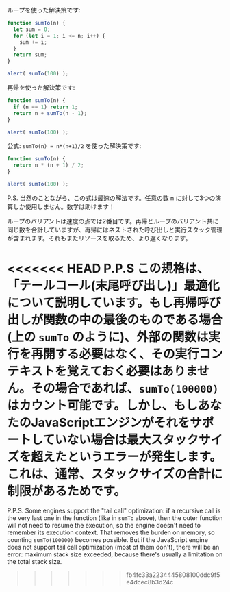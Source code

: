 ループを使った解決策です:

```js run
function sumTo(n) {
  let sum = 0;
  for (let i = 1; i <= n; i++) {
    sum += i;
  }
  return sum;
}

alert( sumTo(100) );
```

再帰を使った解決策です:

```js run
function sumTo(n) {
  if (n == 1) return 1;
  return n + sumTo(n - 1);
}

alert( sumTo(100) );
```

公式: `sumTo(n) = n*(n+1)/2` を使った解決策です:

```js run
function sumTo(n) {
  return n * (n + 1) / 2;
}

alert( sumTo(100) );
```

P.S. 当然のことながら、この式は最速の解法です。任意の数 n に対して3つの演算しか使用しません。数学は助けます！

ループのバリアントは速度の点では2番目です。再帰とループのバリアント共に同じ数を合計していますが、再帰にはネストされた呼び出しと実行スタック管理が含まれます。それもまたリソースを取るため、より遅くなります。

<<<<<<< HEAD
P.P.S この規格は、「テールコール(末尾呼び出し)」最適化について説明しています。もし再帰呼び出しが関数の中の最後のものである場合(上の `sumTo` のように)、外部の関数は実行を再開する必要はなく、その実行コンテキストを覚えておく必要はありません。その場合であれば、`sumTo(100000)` はカウント可能です。しかし、もしあなたのJavaScriptエンジンがそれをサポートしていない場合は最大スタックサイズを超えたというエラーが発生します。これは、通常、スタックサイズの合計に制限があるためです。
=======
P.P.S. Some engines support the "tail call" optimization: if a recursive call is the very last one in the function (like in `sumTo` above), then the outer function will not need to resume the execution, so the engine doesn't need to remember its execution context. That removes the burden on memory, so counting `sumTo(100000)` becomes possible. But if the JavaScript engine does not support tail call optimization (most of them don't), there will be an error: maximum stack size exceeded, because there's usually a limitation on the total stack size.
>>>>>>> fb4fc33a2234445808100ddc9f5e4dcec8b3d24c
